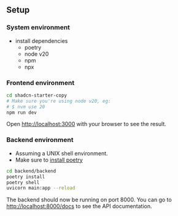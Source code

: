 ## Setup

### System environment

- install dependencies
  - poetry
  - node v20
  - npm
  - npx

### Frontend environment

```bash
cd shadcn-starter-copy
# Make sure you're using node v20, eg:
# $ nvm use 20
npm run dev
```

Open [http://localhost:3000](http://localhost:3000) with your browser to see the result.

### Backend environment

- Assuming a UNIX shell environment.
- Make sure to [install poetry](https://python-poetry.org/docs/)

```bash
cd backend/backend
poetry install
poetry shell
uvicorn main:app --reload
```

The backend should now be running on port 8000. You can go to [http://localhost:8000/docs](http://localhost:8000/docs) to see the API documentation.
